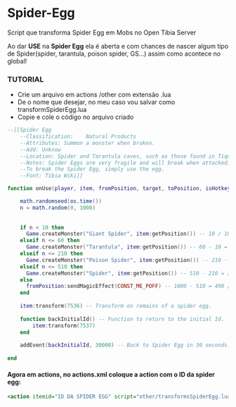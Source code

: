 # Spider-Egg
Script que transforma Spider Egg em Mobs no Open Tibia Server

Ao dar **USE** na **Spider Egg** ela é aberta e com chances de nascer algum tipo de Spider(spider, tarantula, poison spider, GS...) assim como acontece no global!

### TUTORIAL

- Crie um arquivo em actions /other com extensão .lua
- De o nome que desejar, no meu caso vou salvar como transformSpiderEgg.lua
- Copie e cole o código no arquivo criado

~~~lua
--[[Spider Egg
    --Classification:    Natural Products
    --Attributes: Summon a monster when broken.
    --Add: Unknow
    --Location: Spider and Tarantula caves, such as those found in Tiquanda.
    --Notes: Spider Eggs are very fragile and will break when attacked. They will either release nothing, a Spider, a Poison Spider, a Tarantula at rare times and very rarely a Giant Spider. Spiders that come from those eggs will not puff like normal spiders do when taken away too far from their spawn point.
    --To break the Spider Egg, simply use the egg.
    --Font: Tibia Wiki]]

function onUse(player, item, fromPosition, target, toPosition, isHotkey)

    math.randomseed(os.time())
    n = math.random(0, 1000)
    
    
    if n < 10 then
      Game.createMonster("Giant Spider", item:getPosition()) -- 10 / 1000 * 100 = ~1% chance to be born a GS.
    elseif n <= 60 then
      Game.createMonster("Tarantula", item:getPosition()) -- 60 - 10 = 50 / 1000 * 100 = ~5% chance to be born a Tarantula.
    elseif n <= 210 then
      Game.createMonster("Poison Spider", item:getPosition()) -- 210 - 60 = 150 / 1000 * 100 = ~15%  chance to be born a PS.
    elseif n <= 510 then
      Game.createMonster("Spider", item:getPosition()) -- 510 - 210 = 300 / 1000 * 100 = ~30% chance to be born a Spider.
    else
      fromPosition:sendMagicEffect(CONST_ME_POFF) -- 1000 - 510 = 490 / 1000 * 100 = ~49% chance of Fail.
    end
    
    item:transform(7536) -- Transform on remains of a spider egg.
    
    function backInitialId() -- Function to return to the initial Id.
        item:transform(7537) 
    end
    
    addEvent(backInitialId, 30000) -- Back to Spider Egg in 30 seconds.
    
end
~~~

#### Agora em actions, no actions.xml coloque a action com o ID da spider egg:
~~~xml
<action itemid="ID DA SPIDER EGG" script="other/transformsSpiderEgg.lua" />
~~~
